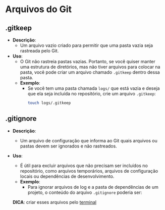 # Arquivos do Git


## .gitkeep
- **Descrição**: 
  - Um arquivo vazio criado para permitir que uma pasta vazia seja rastreada pelo Git.
- **Uso**:
  - O Git não rastreia pastas vazias. Portanto, se você quiser manter uma estrutura de diretórios, mas não tiver arquivos para colocar na pasta, você pode criar um arquivo chamado `.gitkeep` dentro dessa pasta.
  - **Exemplo**:
    - Se você tem uma pasta chamada `logs/` que está vazia e deseja que ela seja incluída no repositório, crie um arquivo `.gitkeep`:
      ```bash
      touch logs/.gitkeep
      ```

## .gitignore
- **Descrição**: 
  - Um arquivo de configuração que informa ao Git quais arquivos ou pastas devem ser ignorados e não rastreados.
- **Uso**:
  - É útil para excluir arquivos que não precisam ser incluídos no repositório, como arquivos temporários, arquivos de configuração locais ou dependências de desenvolvimento.
  - **Exemplo**:
    - Para ignorar arquivos de log e a pasta de dependências de um projeto, o conteúdo do arquivo `.gitignore` poderia ser:


  
  **DICA**: criar esses arquivos pelo [terminal](terminal.md)